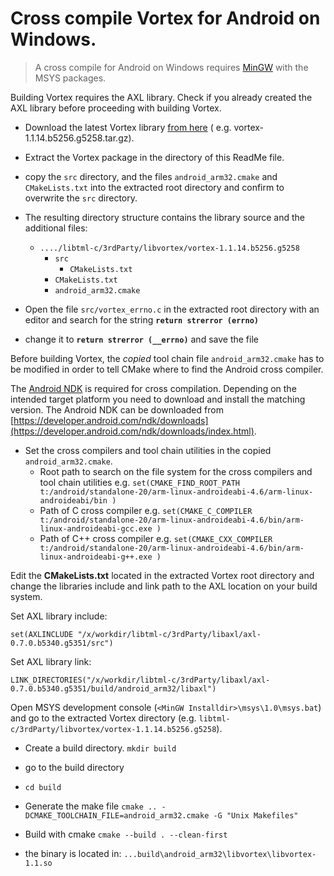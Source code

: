 # Cross compile Vortex for Android on Windows.

> A cross compile for Android on Windows requires [MinGW](http://www.mingw.org/) with the MSYS packages.

Building Vortex requires the AXL library. Check if you already created the AXL library before proceeding with building Vortex.

- Download the latest Vortex library [from here](http://www.aspl.es/vortex) ( e.g. vortex-1.1.14.b5256.g5258.tar.gz).

- Extract the Vortex package in the directory of this ReadMe file.

- copy the `src` directory, and the files `android_arm32.cmake` and `CMakeLists.txt` into the extracted root directory and confirm to overwrite the `src` directory.


- The resulting directory structure contains the library source and the additional files:

	- `..../libtml-c/3rdParty/libvortex/vortex-1.1.14.b5256.g5258`
		- `src`
			- `CMakeLists.txt`
		- `CMakeLists.txt`
		- `android_arm32.cmake`


- Open the file `src/vortex_errno.c` in the extracted root directory with an editor and search for the string  **`return strerror (errno)`**
- change it to   **`return strerror (__errno)`** and save the file

Before building Vortex, the *copied* tool chain file `android_arm32.cmake` has to be modified in order to tell CMake where to find the Android cross compiler. 

The [Android NDK](https://developer.android.com/ndk/index.html) is required for cross compilation. Depending on the intended target platform you need to download and install the matching version. The Android NDK can be downloaded from [https://developer.android.com/ndk/downloads](https://developer.android.com/ndk/downloads/index.html).

- Set the cross compilers and tool chain utilities in the copied `android_arm32.cmake`.
	-	 Root path to search on the file system for the cross compilers and tool chain utilities e.g.
		`set(CMAKE_FIND_ROOT_PATH t:/android/standalone-20/arm-linux-androideabi-4.6/arm-linux-androideabi/bin )`
	-	 Path of C cross compiler e.g. 
		`set(CMAKE_C_COMPILER t:/android/standalone-20/arm-linux-androideabi-4.6/bin/arm-linux-androideabi-gcc.exe )`
	-	 Path of C++ cross compiler e.g. 
		`set(CMAKE_CXX_COMPILER t:/android/standalone-20/arm-linux-androideabi-4.6/bin/arm-linux-androideabi-g++.exe )`

Edit the **CMakeLists.txt** located in the extracted Vortex root directory and change the libraries include and link path to the AXL location on your build system.

Set AXL library include:

	set(AXLINCLUDE "/x/workdir/libtml-c/3rdParty/libaxl/axl-0.7.0.b5340.g5351/src")
 
Set AXL library link:

	LINK_DIRECTORIES("/x/workdir/libtml-c/3rdParty/libaxl/axl-0.7.0.b5340.g5351/build/android_arm32/libaxl")

Open MSYS development console (`<MinGW Installdir>\msys\1.0\msys.bat`) and go to the extracted Vortex directory (e.g. `libtml-c/3rdParty/libvortex/vortex-1.1.14.b5256.g5258`).

- Create a build directory.
`mkdir build`

- go to the build directory
- `cd build`

- Generate the make file
`cmake .. -DCMAKE_TOOLCHAIN_FILE=android_arm32.cmake -G "Unix Makefiles"`

- Build with cmake
`cmake --build . --clean-first`

- the binary is located in:
	`...build\android_arm32\libvortex\libvortex-1.1.so`



